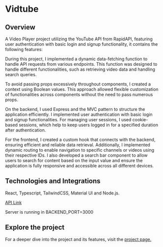 # Vidtube

<h2 className="underline">Overview</h2>
<p>A Video Player project utilizing the YouTube API from RapidAPI, featuring user authentication with basic login and signup functionality, it contains the following features:</p>

<p>
  During this project, I implemented a dynamic data-fetching function to handle API requests from various endpoints. This function was designed to handle different functionalities, such as retrieving video data and handling search queries.
</p>
<p>
To avoid passing props excessively throughout components, I created a context using Boolean values. This approach allowed flexible customization of functionalities across components without the need to pass numerous props.</p>
<p>
  On the backend, I used Express and the MVC pattern to structure the application efficiently. I implemented user authentication with basic login and signup functionalities. For managing   user sessions, I used cookie-based sessions, which help to keep users logged in for a specified duration after authentication.
</p>
<p>
For the frontend, I created a custom hook that connects with the backend, ensuring efficient and reliable data retrieval. Additionally, I implemented dynamic routing to enable navigation to specific channels or videos using their respective IDs. I also developed a search bar component to allow users to search for content based on the input value and ensure the application is fully responsive and accessible across all different devices.
</p>
<h2>Technologies and Integrations</h2>
<p>React, Typescript, TailwindCSS, Material UI and Node.js.</p>
<a href="https://rapidapi.com/ytdlfree/api/youtube-v31">API Link</a>
<p>Server is running in BACKEND_PORT=3000</p>
<h2 className="underline">Explore the project</h2>
<p>
  For a deeper dive into the project and its features, visit the 
<a href="https://vidtube-1k5m.onrender.com">project page.</a>
</p>
